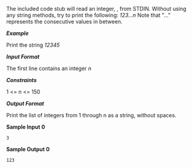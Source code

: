 The included code stub will read an integer, , from STDIN.
Without using any string methods, try to print the following:
_123...n_
Note that "..." represents the consecutive values in between.

***Example***

Print the string _12345_

***Input Format***

The first line contains an integer _n_

***Constraints***

1 <= n <= 150

***Output Format***

Print the list of integers from 1 through n as a string, without spaces.

**Sample Input 0**

```3```


**Sample Output 0**

```123```
